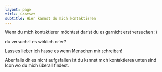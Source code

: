 ```yaml
---
layout: page
title: Contact
subtitle: Hier kannst du mich kontaktieren
---
```


Wenn du mich kontaktieren möchtest darfst du es garnicht erst versuchen :)

du versuchst es wirklich oder?

Lass es lieber ich hasse es wenn Menschen mir schreiben!

Aber falls dir es nicht aufgefallen ist du kannst mich kontaktieren unten sind Icon wo du mich überall findest.
